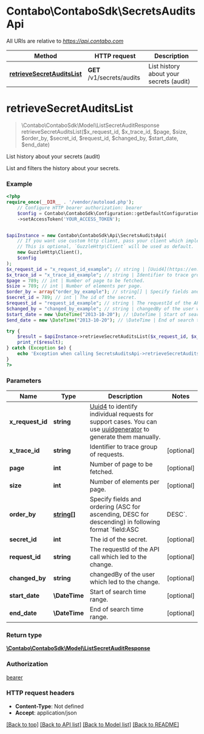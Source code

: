 # Contabo\ContaboSdk\SecretsAuditsApi

All URIs are relative to *https://api.contabo.com*

Method | HTTP request | Description
------------- | ------------- | -------------
[**retrieveSecretAuditsList**](SecretsAuditsApi.md#retrievesecretauditslist) | **GET** /v1/secrets/audits | List history about your secrets (audit)

# **retrieveSecretAuditsList**
> \Contabo\ContaboSdk\Model\ListSecretAuditResponse retrieveSecretAuditsList($x_request_id, $x_trace_id, $page, $size, $order_by, $secret_id, $request_id, $changed_by, $start_date, $end_date)

List history about your secrets (audit)

List and filters the history about your secrets.

### Example
```php
<?php
require_once(__DIR__ . '/vendor/autoload.php');
    // Configure HTTP bearer authorization: bearer
    $config = Contabo\ContaboSdk\Configuration::getDefaultConfiguration()
    ->setAccessToken('YOUR_ACCESS_TOKEN');


$apiInstance = new Contabo\ContaboSdk\Api\SecretsAuditsApi(
    // If you want use custom http client, pass your client which implements `GuzzleHttp\ClientInterface`.
    // This is optional, `GuzzleHttp\Client` will be used as default.
    new GuzzleHttp\Client(),
    $config
);
$x_request_id = "x_request_id_example"; // string | [Uuid4](https://en.wikipedia.org/wiki/Universally_unique_identifier#Version_4_(random)) to identify individual requests for support cases. You can use [uuidgenerator](https://www.uuidgenerator.net/version4) to generate them manually.
$x_trace_id = "x_trace_id_example"; // string | Identifier to trace group of requests.
$page = 789; // int | Number of page to be fetched.
$size = 789; // int | Number of elements per page.
$order_by = array("order_by_example"); // string[] | Specify fields and ordering (ASC for ascending, DESC for descending) in following format `field:ASC|DESC`.
$secret_id = 789; // int | The id of the secret.
$request_id = "request_id_example"; // string | The requestId of the API call which led to the change.
$changed_by = "changed_by_example"; // string | changedBy of the user which led to the change.
$start_date = new \DateTime("2013-10-20"); // \DateTime | Start of search time range.
$end_date = new \DateTime("2013-10-20"); // \DateTime | End of search time range.

try {
    $result = $apiInstance->retrieveSecretAuditsList($x_request_id, $x_trace_id, $page, $size, $order_by, $secret_id, $request_id, $changed_by, $start_date, $end_date);
    print_r($result);
} catch (Exception $e) {
    echo 'Exception when calling SecretsAuditsApi->retrieveSecretAuditsList: ', $e->getMessage(), PHP_EOL;
}
?>
```

### Parameters

Name | Type | Description  | Notes
------------- | ------------- | ------------- | -------------
 **x_request_id** | **string**| [Uuid4](https://en.wikipedia.org/wiki/Universally_unique_identifier#Version_4_(random)) to identify individual requests for support cases. You can use [uuidgenerator](https://www.uuidgenerator.net/version4) to generate them manually. |
 **x_trace_id** | **string**| Identifier to trace group of requests. | [optional]
 **page** | **int**| Number of page to be fetched. | [optional]
 **size** | **int**| Number of elements per page. | [optional]
 **order_by** | [**string[]**](../Model/string.md)| Specify fields and ordering (ASC for ascending, DESC for descending) in following format &#x60;field:ASC|DESC&#x60;. | [optional]
 **secret_id** | **int**| The id of the secret. | [optional]
 **request_id** | **string**| The requestId of the API call which led to the change. | [optional]
 **changed_by** | **string**| changedBy of the user which led to the change. | [optional]
 **start_date** | **\DateTime**| Start of search time range. | [optional]
 **end_date** | **\DateTime**| End of search time range. | [optional]

### Return type

[**\Contabo\ContaboSdk\Model\ListSecretAuditResponse**](../Model/ListSecretAuditResponse.md)

### Authorization

[bearer](../../README.md#bearer)

### HTTP request headers

 - **Content-Type**: Not defined
 - **Accept**: application/json

[[Back to top]](#) [[Back to API list]](../../README.md#documentation-for-api-endpoints) [[Back to Model list]](../../README.md#documentation-for-models) [[Back to README]](../../README.md)

